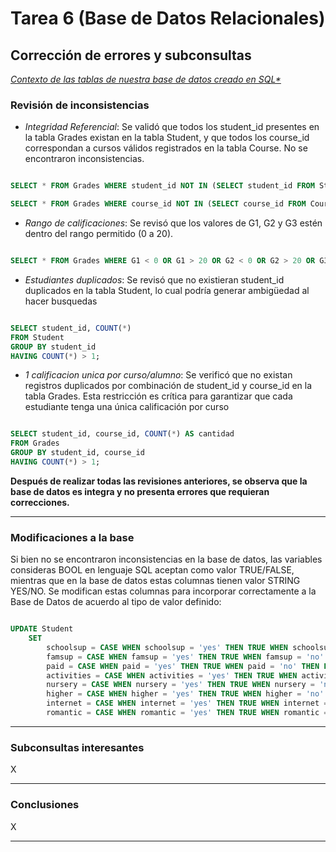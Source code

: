 # Tarea 6 (Base de Datos Relacionales)

## Corrección de errores y subconsultas
*[Contexto de las tablas de nuestra base de datos creado en SQL*](../Tarea4/Tarea4.md)*

### Revisión de inconsistencias

- *Integridad Referencial*: Se validó que todos los student_id presentes en la tabla Grades existan en la tabla Student, y que todos los course_id correspondan a cursos válidos registrados en la tabla Course. No se encontraron inconsistencias.

```sql

SELECT * FROM Grades WHERE student_id NOT IN (SELECT student_id FROM Student);

SELECT * FROM Grades WHERE course_id NOT IN (SELECT course_id FROM Course);

```
- *Rango de calificaciones*: Se revisó que los valores de G1, G2 y G3 estén dentro del rango permitido (0 a 20).

```sql

SELECT * FROM Grades WHERE G1 < 0 OR G1 > 20 OR G2 < 0 OR G2 > 20 OR G3 < 0 OR G3 > 20;

```
- *Estudiantes duplicados*: Se revisó que no existieran student_id duplicados en la tabla Student, lo cual podría generar ambigüedad al hacer busquedas

```sql

SELECT student_id, COUNT(*) 
FROM Student 
GROUP BY student_id 
HAVING COUNT(*) > 1;

```

- *1 calificacion unica por curso/alumno*: Se verificó que no existan registros duplicados por combinación de student_id y course_id en la tabla Grades. Esta restricción es crítica para garantizar que cada estudiante tenga una única calificación por curso

```sql

SELECT student_id, course_id, COUNT(*) AS cantidad
FROM Grades
GROUP BY student_id, course_id
HAVING COUNT(*) > 1;

```

**Después de realizar todas las revisiones anteriores, se observa que la base de datos es integra y no presenta errores que requieran correcciones.**

---

### Modificaciones a la base

Si bien no se encontraron inconsistencias en la base de datos, las variables consideras BOOL en lenguaje SQL aceptan como valor TRUE/FALSE, mientras que en la base de datos estas columnas tienen valor STRING YES/NO. Se modifican estas columnas para incorporar correctamente a la Base de Datos de acuerdo al tipo de valor definido:

```sql

UPDATE Student
    SET 
        schoolsup = CASE WHEN schoolsup = 'yes' THEN TRUE WHEN schoolsup = 'no' THEN FALSE ELSE schoolsup END,
        famsup = CASE WHEN famsup = 'yes' THEN TRUE WHEN famsup = 'no' THEN FALSE ELSE famsup END,
        paid = CASE WHEN paid = 'yes' THEN TRUE WHEN paid = 'no' THEN FALSE ELSE paid END,
        activities = CASE WHEN activities = 'yes' THEN TRUE WHEN activities = 'no' THEN FALSE ELSE activities END,
        nursery = CASE WHEN nursery = 'yes' THEN TRUE WHEN nursery = 'no' THEN FALSE ELSE nursery END,
        higher = CASE WHEN higher = 'yes' THEN TRUE WHEN higher = 'no' THEN FALSE ELSE higher END,
        internet = CASE WHEN internet = 'yes' THEN TRUE WHEN internet = 'no' THEN FALSE ELSE internet END,
        romantic = CASE WHEN romantic = 'yes' THEN TRUE WHEN romantic = 'no' THEN FALSE ELSE romantic END;

```

---

### Subconsultas interesantes
X

---

### Conclusiones
X

---
